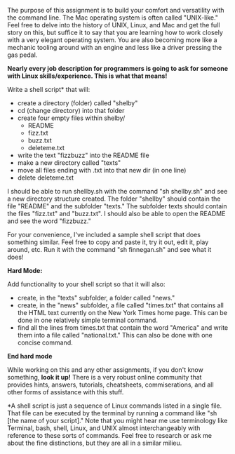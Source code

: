 The purpose of this assignment is to build your comfort and versatility with the command line. The Mac operating system is often called "UNIX-like." Feel free to delve into the history of UNIX, Linux, and Mac and get the full story on this, but suffice it to say that you are learning how to work closely with a very elegant operating system. You are also becoming more like a mechanic tooling around with an engine and less like a driver pressing the gas pedal. 

**Nearly every job description for programmers is going to ask for someone with Linux skills/experience. This is what that means!**

Write a shell script* that will:

* create a directory (folder) called "shelby"
* cd (change directory) into that folder
* create four empty files within shelby/
  * README
  * fizz.txt
  * buzz.txt
  * deleteme.txt
* write the text "fizzbuzz" into the README file
* make a new directory called "texts"
* move all files ending with .txt into that new dir (in one line)
* delete deleteme.txt

I should be able to run shellby.sh with the command "sh shellby.sh" and see a new directory structure created. The folder "shellby" should contain the file "README" and the subfolder "texts." The subfolder texts should contain the files "fizz.txt" and "buzz.txt". I should also be able to open the README and see the word "fizzbuzz." 

For your convenience, I've included a sample shell script that does something similar. Feel free to copy and paste it, try it out, edit it, play around, etc. Run it with the command "sh finnegan.sh" and see what it does!

**Hard Mode:**

Add functionality to your shell script so that it will also:

* create, in the "texts" subfolder, a folder called "news."
* create, in the "news" subfolder, a file called "times.txt" that contains all the HTML text currently on the New York Times home page. This can be done in one relatively simple terminal command. 
* find all the lines from times.txt that contain the word "America" and write them into a file called "national.txt." This can also be done with one concise command. 

**End hard mode**

While working on this and any other assignments, if you don't know something, **look it up!** There is a very robust online community that provides hints, answers, tutorials, cheatsheets, commiserations, and all other forms of assistance with this stuff. 

*A shell script is just a sequence of Linux commands listed in a single file. That file can be executed by the terminal by running a command like "sh [the name of your script]." Note that you might hear me use terminology like Terminal, bash, shell, Linux, and UNIX almost interchangeably with reference to these sorts of commands. Feel free to research or ask me about the fine distinctions, but they are all in a similar milieu. 
